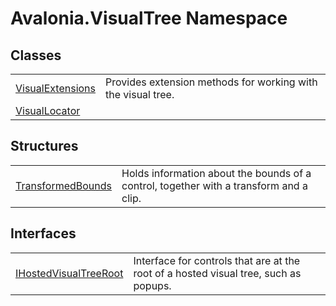 # Avalonia.VisualTree Namespace






## Classes
<table>
<tr>
<td><a href="T_Avalonia_VisualTree_VisualExtensions">VisualExtensions</a></td>
<td>Provides extension methods for working with the visual tree.</td>
</tr>
<tr>
<td><a href="T_Avalonia_VisualTree_VisualLocator">VisualLocator</a></td>
<td> </td>
</tr>
</table>

## Structures
<table>
<tr>
<td><a href="T_Avalonia_VisualTree_TransformedBounds">TransformedBounds</a></td>
<td>Holds information about the bounds of a control, together with a transform and a clip.</td>
</tr>
</table>

## Interfaces
<table>
<tr>
<td><a href="T_Avalonia_VisualTree_IHostedVisualTreeRoot">IHostedVisualTreeRoot</a></td>
<td>Interface for controls that are at the root of a hosted visual tree, such as popups.</td>
</tr>
</table>